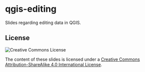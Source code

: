 # qgis-editing

Slides regarding editing data in QGIS.

## License

![Creative Commons License](https://i.creativecommons.org/l/by-sa/4.0/88x31.png)

The content of these slides is licensed under a [Creative Commons Attribution-ShareAlike 4.0 International License](http://creativecommons.org/licenses/by-sa/4.0/).
